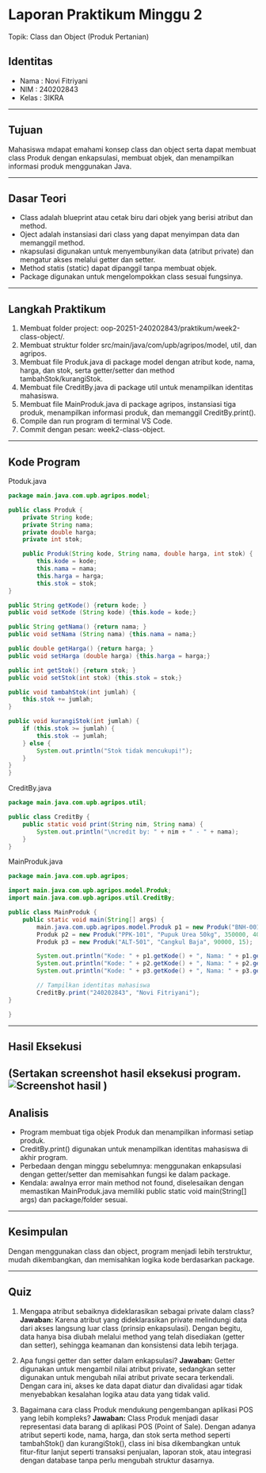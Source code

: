 # Laporan Praktikum Minggu 2 
Topik: Class dan Object (Produk Pertanian)

## Identitas
- Nama  : Novi Fitriyani
- NIM   : 240202843
- Kelas : 3IKRA

---

## Tujuan
Mahasiswa mdapat emahami konsep class dan object serta dapat membuat class Produk dengan enkapsulasi, membuat objek, dan menampilkan informasi produk menggunakan Java.

---

## Dasar Teori
- Class adalah blueprint atau cetak biru dari objek yang berisi atribut dan method.
- Oject adalah instansiasi dari class yang dapat menyimpan data dan memanggil method.
- nkapsulasi digunakan untuk menyembunyikan data (atribut private) dan mengatur akses melalui getter dan setter.
- Method statis (static) dapat dipanggil tanpa membuat objek.
- Package digunakan untuk mengelompokkan class sesuai fungsinya.

---

## Langkah Praktikum
1. Membuat folder project: oop-20251-240202843/praktikum/week2-class-object/.
2. Membuat struktur folder src/main/java/com/upb/agripos/model, util, dan agripos.
3. Membuat file Produk.java di package model dengan atribut kode, nama, harga, dan stok, serta getter/setter dan method tambahStok/kurangiStok.
4. Membuat file CreditBy.java di package util untuk menampilkan identitas mahasiswa.
5. Membuat file MainProduk.java di package agripos, instansiasi tiga produk, menampilkan informasi produk, dan memanggil CreditBy.print().
6. Compile dan run program di terminal VS Code.
7. Commit dengan pesan: week2-class-object.
---

## Kode Program
Ptoduk.java
```java
package main.java.com.upb.agripos.model;

public class Produk {
    private String kode;
    private String nama;
    private double harga;
    private int stok;

    public Produk(String kode, String nama, double harga, int stok) {
        this.kode = kode;
        this.nama = nama;
        this.harga = harga;
        this.stok = stok;
}

public String getKode() {return kode; }
public void setKode (String kode) {this.kode = kode;}

public String getNama() {return nama; }
public void setNama (String nama) {this.nama = nama;}

public double getHarga() {return harga; }
public void setHarga (double harga) {this.harga = harga;}

public int getStok() {return stok; }
public void setStok(int stok) {this.stok = stok;}

public void tambahStok(int jumlah) {
    this.stok += jumlah;
}

public void kurangiStok(int jumlah) {
    if (this.stok >= jumlah) {
        this.stok -= jumlah;
    } else {
        System.out.println("Stok tidak mencukupi!");
    }
}
}
```

CreditBy.java
```java
package main.java.com.upb.agripos.util;

public class CreditBy {
    public static void print(String nim, String nama) {
        System.out.println("\ncredit by: " + nim + " - " + nama);
    }
}

```

MainProduk.java
```java
package main.java.com.upb.agripos;

import main.java.com.upb.agripos.model.Produk;
import main.java.com.upb.agripos.util.CreditBy;

public class MainProduk {
    public static void main(String[] args) {
        main.java.com.upb.agripos.model.Produk p1 = new Produk("BNH-001", "Benih Padi IR64", 25000, 100);
        Produk p2 = new Produk("PPK-101", "Pupuk Urea 50kg", 350000, 40);
        Produk p3 = new Produk("ALT-501", "Cangkul Baja", 90000, 15);

        System.out.println("Kode: " + p1.getKode() + ", Nama: " + p1.getNama() + ", Harga: " + p1.getHarga() + ", Stok: " + p1.getStok());
        System.out.println("Kode: " + p2.getKode() + ", Nama: " + p2.getNama() + ", Harga: " + p2.getHarga() + ", Stok: " + p2.getStok());
        System.out.println("Kode: " + p3.getKode() + ", Nama: " + p3.getNama() + ", Harga: " + p3.getHarga() + ", Stok: " + p3.getStok());

        // Tampilkan identitas mahasiswa
        CreditBy.print("240202843", "Novi Fitriyani");
}

}
```
---

## Hasil Eksekusi
(Sertakan screenshot hasil eksekusi program.  
![Screenshot hasil](screenshots/hasil.png)
)
---

## Analisis
- Program membuat tiga objek Produk dan menampilkan informasi setiap produk.
- CreditBy.print() digunakan untuk menampilkan identitas mahasiswa di akhir program.
- Perbedaan dengan minggu sebelumnya: menggunakan enkapsulasi dengan getter/setter dan memisahkan fungsi ke dalam package.
- Kendala: awalnya error main method not found, diselesaikan dengan memastikan MainProduk.java memiliki public static void main(String[] args) dan package/folder sesuai.
---

## Kesimpulan
Dengan menggunakan class dan object, program menjadi lebih terstruktur, mudah dikembangkan, dan memisahkan logika kode berdasarkan package.

---

## Quiz
1. Mengapa atribut sebaiknya dideklarasikan sebagai private dalam class?
   **Jawaban:** Karena atribut yang dideklarasikan private melindungi data dari akses langsung luar class (prinsip enkapsulasi). Dengan begitu, data hanya bisa diubah melalui method yang telah disediakan (getter dan setter), sehingga keamanan dan konsistensi data lebih terjaga. 

2. Apa fungsi getter dan setter dalam enkapsulasi? 
   **Jawaban:** Getter digunakan untuk mengambil nilai atribut private, sedangkan setter digunakan untuk mengubah nilai atribut private secara terkendali. Dengan cara ini, akses ke data dapat diatur dan divalidasi agar tidak menyebabkan kesalahan logika atau data yang tidak valid.

3. Bagaimana cara class Produk mendukung pengembangan aplikasi POS yang lebih kompleks?
   **Jawaban:** Class Produk menjadi dasar representasi data barang di aplikasi POS (Point of Sale). Dengan adanya atribut seperti kode, nama, harga, dan stok serta method seperti tambahStok() dan kurangiStok(), class ini bisa dikembangkan untuk fitur-fitur lanjut seperti transaksi penjualan, laporan stok, atau integrasi dengan database tanpa perlu mengubah struktur dasarnya.
